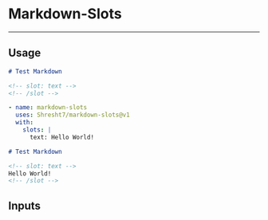 # Markdown-Slots
----------------

<!-- slot: description 
A GitHub Action to dynamically place content in markdown slots.
<!-- /slot -->

## Usage

```md
# Test Markdown

<!-- slot: text -->
<!-- /slot -->
```

```yaml
- name: markdown-slots
  uses: Shresht7/markdown-slots@v1
  with:
    slots: |
      text: Hello World!
```

```md
# Test Markdown

<!-- slot: text -->
Hello World!
<!-- /slot -->
```
## Inputs

<!-- slot: inputs {prefix: \n```yaml\n} | {suffix: \n```\n}
\n```yaml\n
| Input          | Description                                                                  |       Default |   Required   |
| :------------- | :--------------------------------------------------------------------------- | ------------: | :----------: |
| `src`          | Path to the source file with markdown-slots (can be a URL)                   | `./README.md` |              |
| `dest`         | Desired output path for the generated content                                | `./README.md` |              |
| `slots`        | YAML string mapping slot-names to content                                    |   `undefined` | **required** |
| `remove-slots` | Boolean to determine if this action should remove slot tags upon replacement |       `false` |              |
| `dry-run`      | Boolean to determine if this is a dry-run                                    |       `false` |              |
\n```\n
<!-- /slot -->